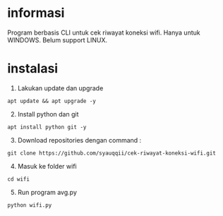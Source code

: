 # informasi
Program berbasis CLI untuk cek riwayat koneksi wifi.
Hanya untuk WINDOWS. Belum support LINUX.

# instalasi
1. Lakukan update dan upgrade
```
apt update && apt upgrade -y
```
2. Install python dan git
```
apt install python git -y
```
3. Download repositories dengan command :
```
git clone https://github.com/syauqqii/cek-riwayat-koneksi-wifi.git
```
4. Masuk ke folder wifi
```
cd wifi
```
5. Run program avg.py
```
python wifi.py
```
